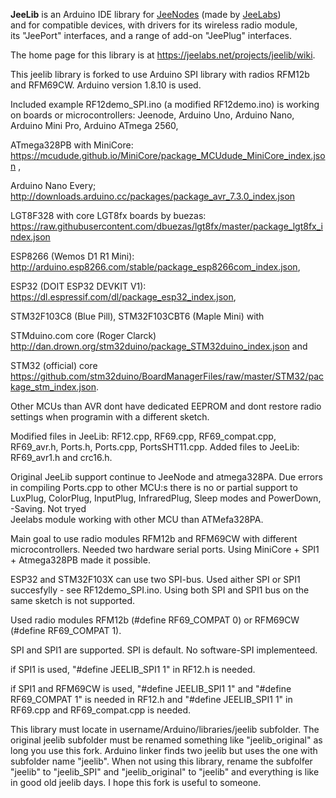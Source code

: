 **JeeLib** is an Arduino IDE library for [JeeNodes][1] (made by [JeeLabs][2])  
and for compatible devices, with drivers for its wireless radio module,  
its "JeePort" interfaces, and a range of add-on "JeePlug" interfaces.

The home page for this library is at <https://jeelabs.net/projects/jeelib/wiki>.

[1]: https://jeelabs.net/projects/hardware/wiki
[2]: https://jeelabs.org/


This jeelib library is forked to use Arduino SPI library with radios RFM12b and RFM69CW. Arduino version 1.8.10 is used.

Included example RF12demo_SPI.ino (a modified RF12demo.ino) is working on boards or microcontrollers: 
  Jeenode, Arduino Uno, Arduino Nano, Arduino Mini Pro, Arduino ATmega 2560,
  
  ATmega328PB with MiniCore: https://mcudude.github.io/MiniCore/package_MCUdude_MiniCore_index.json ,
  
  Arduino Nano Every; http://downloads.arduino.cc/packages/package_avr_7.3.0_index.json
  
  LGT8F328 with core LGT8fx boards by buezas: https://raw.githubusercontent.com/dbuezas/lgt8fx/master/package_lgt8fx_index.json
  
  ESP8266 (Wemos D1 R1 Mini): http://arduino.esp8266.com/stable/package_esp8266com_index.json, 
  
  ESP32 (DOIT ESP32 DEVKIT V1): https://dl.espressif.com/dl/package_esp32_index.json, 
  
  STM32F103C8 (Blue Pill), STM32F103CBT6 (Maple Mini) with 
  
  STMduino.com core (Roger Clarck) http://dan.drown.org/stm32duino/package_STM32duino_index.json and 
  
  STM32 (official) core https://github.com/stm32duino/BoardManagerFiles/raw/master/STM32/package_stm_index.json.

Other MCUs than AVR dont have dedicated EEPROM and dont restore radio settings when programin with a different sketch.

Modified files in JeeLib: RF12.cpp, RF69.cpp, RF69_compat.cpp, RF69_avr.h, Ports.h, Ports.cpp, PortsSHT11.cpp. 
Added files to JeeLib: RF69_avr1.h and crc16.h.

Original JeeLib support continue to JeeNode and atmega328PA. Due errors in compiling Ports.cpp to other MCU:s there is no
or partial support to LuxPlug, ColorPlug, InputPlug, InfraredPlug, Sleep modes and PowerDown, -Saving. Not tryed  
Jeelabs module working with other MCU than ATMefa328PA.

Main goal to use radio modules RFM12b and RFM69CW with different microcontrollers.
Needed two hardware serial ports. Using MiniCore + SPI1 + Atmega328PB made it possible.

ESP32 and STM32F103X can use two SPI-bus. Used aither SPI or SPI1 succesfylly - see RF12demo_SPI.ino. 
Using both SPI and SPI1 bus on the same sketch is not supported.

Used radio modules RFM12b (#define RF69_COMPAT 0) or RFM69CW (#define RF69_COMPAT 1). 

SPI and SPI1 are supported. SPI is default. No software-SPI implementeed.

if SPI1 is used, "#define JEELIB_SPI1 1" in RF12.h  is needed. 

if SPI1 and RFM69CW is used, "#define JEELIB_SPI1 1" and "#define RF69_COMPAT 1" is needed in RF12.h and
"#define JEELIB_SPI1 1" in RF69.cpp and RF69_compat.cpp is needed.

This library must locate in username/Arduino/libraries/jeelib subfolder. The original jeelib subfolder must be renamed something like "jeelib_original" as long you use this fork. Arduino linker finds two jeelib but uses the one with subfolder name "jeelib". When not using this library, rename the subfolfer "jeelib" to  "jeelib_SPI" and "jeelib_original" to "jeelib" and everything is like in good old jeelib days.
I hope this fork is useful to someone.
